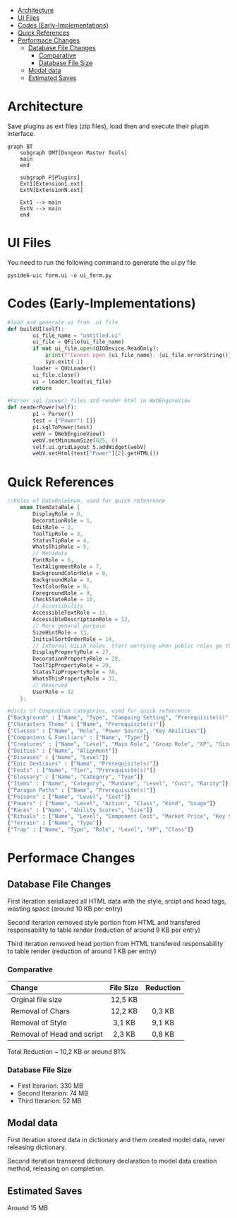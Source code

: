 - [Architecture](#architecture)
- [UI Files](#ui-files)
- [Codes (Early-Implementations)](#codes-early-implementations)
- [Quick References](#quick-references)
- [Performace Changes](#performace-changes)
	- [Database File Changes](#database-file-changes)
		- [Comparative](#comparative)
		- [Database File Size](#database-file-size)
	- [Modal data](#modal-data)
	- [Estimated Saves](#estimated-saves)

# Architecture
Save plugins as ext files (zip files), load then and execute their plugin interface.
```Mermaid
graph BT
	subgraph DMT[Dungeon Master Tools]
	main
	end

	subgraph P[Plugins]
	Ext1[Extension1.ext]
	ExtN[ExtensionN.ext]

	Ext1 --> main
	ExtN --> main
	end
```

# UI Files
You need to run the following command to generate the ui.py file
``` console
pyside6-uic form.ui -o ui_form.py
```
# Codes (Early-Implementations)

```python
#load and generate ui from .ui file
def buildUI(self):
		ui_file_name = "untitled.ui"
		ui_file = QFile(ui_file_name)
		if not ui_file.open(QIODevice.ReadOnly):
			print(f"Cannot open {ui_file_name}: {ui_file.errorString()}")
			sys.exit(-1)
		loader = QUiLoader()
		ui_file.close()
		ui = loader.load(ui_file)
		return 

#Parser sql (power) files and render html in WebEngineView
def renderPower(self):
		p1 = Parser()
		test = {"Power": []}
		p1.sqlToPower(test)
		webV = QWebEngineView()
		webV.setMinimumSize(625, 0)
		self.ui.gridLayout_5.addWidget(webV)
		webV.setHtml(test["Power"][2].getHTML())
```

# Quick References
```cpp
//Roles of DataRoleEnum, used for quick refenrence
	enum ItemDataRole {
		DisplayRole = 0,
		DecorationRole = 1,
		EditRole = 2,
		ToolTipRole = 3,
		StatusTipRole = 4,
		WhatsThisRole = 5,
		// Metadata
		FontRole = 6,
		TextAlignmentRole = 7,
		BackgroundColorRole = 8,
		BackgroundRole = 8,
		TextColorRole = 9,
		ForegroundRole = 9,
		CheckStateRole = 10,
		// Accessibility
		AccessibleTextRole = 11,
		AccessibleDescriptionRole = 12,
		// More general purpose
		SizeHintRole = 13,
		InitialSortOrderRole = 14,
		// Internal UiLib roles. Start worrying when public roles go that high.
		DisplayPropertyRole = 27,
		DecorationPropertyRole = 28,
		ToolTipPropertyRole = 29,
		StatusTipPropertyRole = 30,
		WhatsThisPropertyRole = 31,
		// Reserved
		UserRole = 32
	};

```    
```python
#dicts of Compendium categories, used for quick refenrence
{"Background" : ["Name", "Type", "Campaing Setting", "Prerequisite(s)", "Associated Skills"]}
{"Characters Theme" : ["Name", "Prerequisite(s)"]}
{"Classes" : ["Name", "Role", "Power Source", "Key Abilities"]}
{"Companions & Familiars" : ["Name", "Type"]}
{"Creatures" : ["Name", "Level", "Main Role", "Group Role", "XP", "Size", "Keywords"]}
{"Deities" : ["Name", "Alignment"]}
{"Diseases" : ["Name", "Level"]}
{"Epic Destinies" : ["Name", "Prerequisite(s)"]}
{"Feats" : ["Name", "Tier", "Prerequisite(s)"]}
{"Glossary" : ["Name", "Category", "Type"]}
{"Items" : ["Name", "Category", "Mundane", "Level", "Cost", "Rarity"]}
{"Paragon Paths" : ["Name", "Prerequisite(s)"]}
{"Poisons" : ["Name", "Level", "Cost"]}
{"Powers" : ["Name", "Level", "Action", "Class", "Kind", "Usage"]}
{"Races" : ["Name", "Ability Scores", "Size"]}
{"Rituals" : ["Name", "Level", "Component Cost", "Market Price", "Key Skill"]}
{"Terrain" : ["Name", "Type"]}
{"Trap" : ["Name", "Type", "Role", "Level", "XP", "Class"]}

```

# Performace Changes

## Database File Changes
First iteration serialiazed all HTML data with the style, srcipt and head tags, wasting space (around 10 KB per entry)

Second iterarion removed style portion from HTML and transfered responsability to table render (reduction of around 9 KB per entry)

Third iteration removed head portion from HTML transfered responsability to table render (reduction of around 1 KB per entry)

### Comparative
| Change                     | File Size | Reduction |
|:---------------------------|:---------:|:---------:|
| Orginal file size          |  12,5 KB  |           |
| Removal of Chars           |  12,2 KB  |  0,3 KB   |
| Removal of Style           |  3,1 KB   |  9,1 KB   |
| Removal of Head and script |  2,3 KB   |  0,8 KB   |

Total Reduction ~ 10,2 KB or around 81%

### Database File Size
- First Iterarion: 330 MB
- Second Iterarion:  74 MB
- Third Iterarion:  52 MB

## Modal data 
First iteration stored data in dictionary and them created model data, never releasing dictionary.

Second iteration transered dictionary declaration to model data creation method, releasing on completion.

## Estimated Saves
Around 15 MB